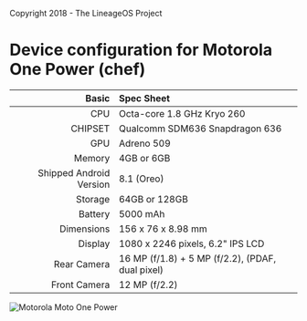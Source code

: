 Copyright 2018 - The LineageOS Project

Device configuration for Motorola One Power (chef)
==================================

Basic   | Spec Sheet
-------:|:-------------------------
CPU     | Octa-core 1.8 GHz Kryo 260
CHIPSET | Qualcomm SDM636 Snapdragon 636
GPU     | Adreno 509
Memory  | 4GB or 6GB
Shipped Android Version | 8.1 (Oreo)
Storage | 64GB or 128GB
Battery | 5000 mAh
Dimensions | 156 x 76 x 8.98 mm
Display | 1080 x 2246 pixels, 6.2" IPS LCD
Rear Camera  | 16 MP (f/1.8) + 5 MP (f/2.2), (PDAF, dual pixel)
Front Camera | 12 MP (f/2.2)

![Motorola Moto One Power](https://i-cdn.phonearena.com//images/phones/73027-xlarge/Motorola-One-Power-5.jpg "Motorola Moto One Power")
